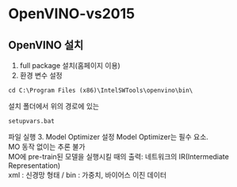 # OpenVINO-vs2015

## OpenVINO 설치

1. full package 설치(홈페이지 이용)<br/>
2. 환경 변수 설정<br/>
```
cd C:\Program Files (x86)\IntelSWTools\openvino\bin\
```
설치 폴더에서 위의 경로에 있는
```
setupvars.bat
```
파일 실행
3. Model Optimizer 설정
Model Optimizer는 필수 요소.<br/>
MO 동작 없이는 추론 불가<br/>
MO에 pre-train된 모델을 실행시킬 때의 출력: 네트워크의 IR(Intermediate Representation)<br/>
xml : 신경망 형태 / bin : 가중치, 바이어스 이진 데이터